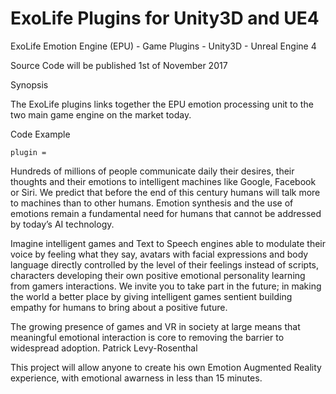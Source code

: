 # ExoLife Plugins for Unity3D and UE4

ExoLife Emotion Engine (EPU) - Game Plugins - Unity3D - Unreal Engine 4

Source Code will be published 1st of November 2017

Synopsis

The ExoLife plugins links together the EPU emotion processing unit to the two main game engine on the market today.

Code Example

    plugin = 

Hundreds of millions of people communicate daily their desires, their thoughts and their emotions to intelligent machines like Google, Facebook or Siri. We predict that before the end of this century humans will talk more to machines than to other humans. Emotion synthesis and the use of emotions remain a fundamental need for humans that cannot be addressed by today’s AI technology.

Imagine intelligent games and Text to Speech engines able to modulate their voice by feeling what they say, avatars with facial expressions and body language directly controlled by the level of their feelings instead of scripts, characters developing their own positive emotional personality learning from gamers interactions. We invite you to take part in the future; in making the world a better place by giving intelligent games sentient building empathy for humans to bring about a positive future.

The growing presence of games and VR in society at large means that meaningful emotional interaction is core to removing the barrier to widespread adoption. Patrick Levy-Rosenthal

This project will allow anyone to create his own Emotion Augmented Reality experience, with emotional awarness in less than 15 minutes.
